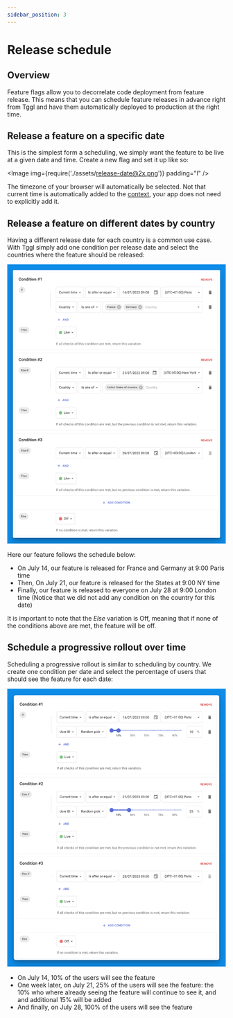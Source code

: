 ```yaml
---
sidebar_position: 3
---
```


# Release schedule

## Overview

Feature flags allow you to decorrelate code deployment from feature release. 
This means that you can schedule feature releases in advance right from Tggl 
and have them automatically deployed to production at the right time.

## Release a feature on a specific date

This is the simplest form a scheduling, we simply want the feature to be 
live at a given date and time. Create a new flag and set it up like so:

<Image img={require('./assets/release-date@2x.png')} padding="l" />

The timezone of your browser will automatically be selected. Not that 
current time is automatically added to the [context](../concepts/context), your app 
does not need to explicitly add it.

## Release a feature on different dates by country

Having a different release date for each country is a common use case. With 
Tggl simply add one condition per release date and select the countries 
where the feature should be released:

![Schedule by country](assets/schedule-by-country.png)

Here our feature follows the schedule below:
- On July 14, our feature is released for France and Germany at 9:00 Paris time
- Then, On July 21, our feature is released for the States at 9:00 NY time
- Finally, our feature is released to everyone on July 28 at 9:00 London 
  time (Notice that we did not add any condition on the country for this date)

It is important to note that the _Else_ variation is Off, meaning that if 
none of the conditions above are met, the feature will be off.

## Schedule a progressive rollout over time

Scheduling a progressive rollout is similar to scheduling by country. We 
create one condition per date and select the percentage of users that should 
see the feature for each date:

![Schedule progressive rollout](assets/schedule-progressive-rollout.png)

- On July 14, 10% of the users will see the feature
- One week later, on July 21, 25% of the users will see the feature: the 10% 
  who where already seeing the feature will continue to see it, and and 
  additional 15% will be added
- And finally, on July 28, 100% of the users will see the feature